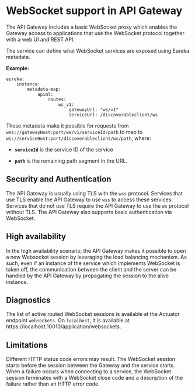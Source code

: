 # WebSocket support in API Gateway

The API Gateway includes a basic WebSocket proxy which enables the Gateway access to applications that use the WebSocket protocol together with a web UI and REST API.

The service can define what WebSocket services are exposed using Eureka metadata.

**Example:**

    eureka:
        instance:
            metadata-map:
                apiml:
                    routes:
                        ws_v1:
                            gatewayUrl: "ws/v1"
                            serviceUrl: /discoverableclient/ws

These metadata make it possible for requests from `wss://gatewayHost:port/ws/v1/serviceId/path` to map to `ws://serviceHost:port/discoverableclient/ws/path`,
where:

* **`serviceId`**
  is the service ID of the service
  
* **`path`**
  is the remaining path segment in the URL.

## Security and Authentication

The API Gateway is usually using TLS with the `wss` protocol. Services that use TLS enable the API Gateway to use `wss` to access these services. Services that do not use TLS require the API Gateway to use the `ws` protocol without TLS.
The API Gateway also supports basic authentication via WebSocket.

## High availability

In the high availability scenario, the API Gateway makes it possible to open a new Websocket session by leveraging the load balancing mechanism. 
As such, even if an instance of the service which implements WebSocket is taken off,
the communication between the client and the server can be handled by the API Gateway by propagating the session to the alive instance.

## Diagnostics 

The list of active routed WebSocket sessions is available at the Actuator endpoint `websockets`. On `localhost`, it is available at https://localhost:10010/application/websockets.

## Limitations

Different HTTP status code errors may result. The WebSocket session starts before the session between the Gateway and the service starts. When a failure occurs when connecting to a service, the WebSocket session terminates with a WebSocket close code and a description of the failure rather than an HTTP error code.
